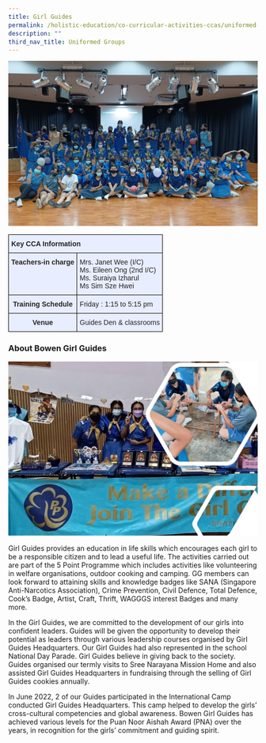 ```yaml
---
title: Girl Guides
permalink: /holistic-education/co-curricular-activities-ccas/uniformed-groups/girl-guides/
description: ""
third_nav_title: Uniformed Groups
---
```

![](/images/CCAs/Uniform%20Groups/Girl%20Guides/girl%20guides%20main%20pic.jpg)

<style type="text/css">
.tg  {border-collapse:collapse;border-spacing:0;}
.tg td{border-color:black;border-style:solid;border-width:1px;font-family:Arial, sans-serif;font-size:14px;
  overflow:hidden;padding:10px 5px;word-break:normal;}
.tg th{border-color:black;border-style:solid;border-width:1px;font-family:Arial, sans-serif;font-size:14px;
  font-weight:normal;overflow:hidden;padding:10px 5px;word-break:normal;}
.tg .tg-qrg6{background-color:#E8EDFF;color:#252525;font-weight:bold;text-align:center;vertical-align:top}
.tg .tg-jmx0{background-color:#E8EDFF;color:#252525;font-weight:bold;text-align:left;vertical-align:top}
.tg .tg-vqm8{background-color:#E8EDFF;color:#222;text-align:left;vertical-align:top}
.tg .tg-u05r{background-color:#E8EDFF;color:#222;font-weight:bold;text-align:left;vertical-align:top}
.tg .tg-00ob{background-color:#E8EDFF;color:#252525;text-align:left;vertical-align:top}
</style>
<table class="tg">
<thead>
  <tr>
    <th class="tg-u05r" colspan="2">Key CCA Information</th>
  </tr>
</thead>
<tbody>
  <tr>
    <td class="tg-jmx0"><span style="color:#252525">Teachers-in charge</span></td>
    <td class="tg-vqm8">Mrs. Janet Wee (I/C) <br>Ms. Eileen Ong (2nd I/C)<br>Ms. Suraiya Izharul<br>Ms&nbsp;Sim Sze Hwei<br></td>
  </tr>
  <tr>
    <td class="tg-qrg6"><span style="color:#252525">Training Schedule</span></td>
    <td class="tg-vqm8"><span style="color:#222">Friday : 1:15 to 5:15 pm</span><br></td>
  </tr>
  <tr>
    <td class="tg-qrg6"><span style="color:#252525">Venue</span></td>
    <td class="tg-00ob">Guides Den &amp; classrooms</td>
  </tr>
</tbody>
</table>

### About Bowen Girl Guides

![](/images/CCAs/Uniform%20Groups/Girl%20Guides/girl%20guides%20pic%202.jpg)
		 
Girl Guides provides an education in life skills which encourages each girl to be a responsible citizen and to lead a useful life. The activities carried out are part of the 5 Point Programme which includes activities like volunteering in welfare organisations, outdoor cooking and camping. GG members can look forward to attaining skills and knowledge badges like SANA (Singapore Anti-Narcotics Association), Crime Prevention, Civil Defence, Total Defence, Cook’s Badge, Artist, Craft, Thrift, WAGGGS interest Badges and many more.

In the Girl Guides, we are committed to the development of our girls into confident leaders. Guides will be given the opportunity to develop their potential as leaders through various leadership courses organised by Girl Guides Headquarters. Our Girl Guides had also represented in the school National Day Parade. Girl Guides believe in giving back to the society. Guides organised our termly visits to Sree Narayana Mission Home and also assisted Girl Guides Headquarters in fundraising through the selling of Girl Guides cookies annually. 

In June 2022, 2 of our Guides participated in the International Camp conducted Girl Guides Headquarters. This camp helped to develop the girls’ cross-cultural competencies and global awareness. Bowen Girl Guides has achieved various levels for the Puan Noor Aishah Award (PNA) over the years, in recognition for the girls’ commitment and guiding spirit.